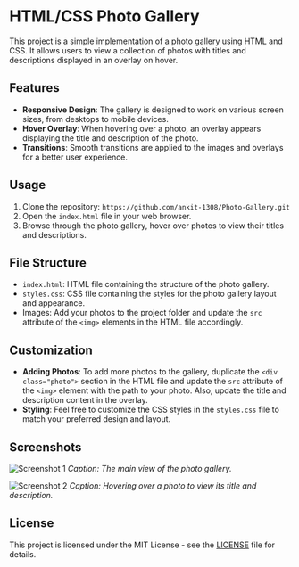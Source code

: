 # HTML/CSS Photo Gallery

This project is a simple implementation of a photo gallery using HTML and CSS. It allows users to view a collection of photos with titles and descriptions displayed in an overlay on hover.

## Features

- **Responsive Design**: The gallery is designed to work on various screen sizes, from desktops to mobile devices.
- **Hover Overlay**: When hovering over a photo, an overlay appears displaying the title and description of the photo.
- **Transitions**: Smooth transitions are applied to the images and overlays for a better user experience.

## Usage

1. Clone the repository: `https://github.com/ankit-1308/Photo-Gallery.git`
2. Open the `index.html` file in your web browser.
3. Browse through the photo gallery, hover over photos to view their titles and descriptions.

## File Structure

- `index.html`: HTML file containing the structure of the photo gallery.
- `styles.css`: CSS file containing the styles for the photo gallery layout and appearance.
- Images: Add your photos to the project folder and update the `src` attribute of the `<img>` elements in the HTML file accordingly.

## Customization

- **Adding Photos**: To add more photos to the gallery, duplicate the `<div class="photo">` section in the HTML file and update the `src` attribute of the `<img>` element with the path to your photo. Also, update the title and description content in the overlay.
- **Styling**: Feel free to customize the CSS styles in the `styles.css` file to match your preferred design and layout.

## Screenshots

![Screenshot 1](screenshots/screenshot1.png)
*Caption: The main view of the photo gallery.*

![Screenshot 2](screenshots/screenshot2.png)
*Caption: Hovering over a photo to view its title and description.*

## License

This project is licensed under the MIT License - see the [LICENSE](LICENSE) file for details.
